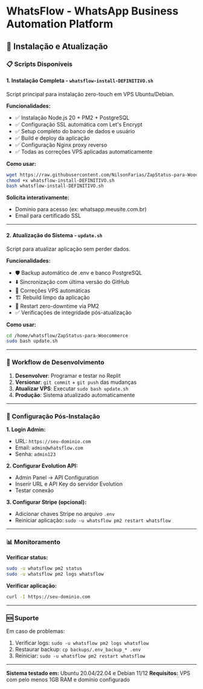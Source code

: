 # WhatsFlow - WhatsApp Business Automation Platform

## 🚀 Instalação e Atualização

### 📋 Scripts Disponíveis

#### 1. **Instalação Completa** - `whatsflow-install-DEFINITIVO.sh`
Script principal para instalação zero-touch em VPS Ubuntu/Debian.

**Funcionalidades:**
- ✅ Instalação Node.js 20 + PM2 + PostgreSQL
- ✅ Configuração SSL automática com Let's Encrypt
- ✅ Setup completo do banco de dados e usuário
- ✅ Build e deploy da aplicação
- ✅ Configuração Nginx proxy reverso
- ✅ Todas as correções VPS aplicadas automaticamente

**Como usar:**
```bash
wget https://raw.githubusercontent.com/NilsonFarias/ZapStatus-para-Woocommerce/main/whatsflow-install-DEFINITIVO.sh
chmod +x whatsflow-install-DEFINITIVO.sh
bash whatsflow-install-DEFINITIVO.sh
```

**Solicita interativamente:**
- Domínio para acesso (ex: whatsapp.meusite.com.br)
- Email para certificado SSL

---

#### 2. **Atualização do Sistema** - `update.sh`
Script para atualizar aplicação sem perder dados.

**Funcionalidades:**
- 🛡️ Backup automático de .env e banco PostgreSQL
- ⬇️ Sincronização com última versão do GitHub
- 🔧 Correções VPS automáticas
- 🏗️ Rebuild limpo da aplicação
- 🔄 Restart zero-downtime via PM2
- ✅ Verificações de integridade pós-atualização

**Como usar:**
```bash
cd /home/whatsflow/ZapStatus-para-Woocommerce
sudo bash update.sh
```

---

### 🔄 Workflow de Desenvolvimento

1. **Desenvolver**: Programar e testar no Replit
2. **Versionar**: `git commit` + `git push` das mudanças
3. **Atualizar VPS**: Executar `sudo bash update.sh`
4. **Produção**: Sistema atualizado automaticamente

---

### 🔧 Configuração Pós-Instalação

**1. Login Admin:**
- URL: `https://seu-dominio.com`
- Email: `admin@whatsflow.com`
- Senha: `admin123`

**2. Configurar Evolution API:**
- Admin Panel → API Configuration
- Inserir URL e API Key do servidor Evolution
- Testar conexão

**3. Configurar Stripe (opcional):**
- Adicionar chaves Stripe no arquivo `.env`
- Reiniciar aplicação: `sudo -u whatsflow pm2 restart whatsflow`

---

### 📊 Monitoramento

**Verificar status:**
```bash
sudo -u whatsflow pm2 status
sudo -u whatsflow pm2 logs whatsflow
```

**Verificar aplicação:**
```bash
curl -I https://seu-dominio.com
```

---

### 🆘 Suporte

Em caso de problemas:
1. Verificar logs: `sudo -u whatsflow pm2 logs whatsflow`
2. Restaurar backup: `cp backups/.env_backup_* .env`
3. Reiniciar: `sudo -u whatsflow pm2 restart whatsflow`

---

**Sistema testado em:** Ubuntu 20.04/22.04 e Debian 11/12
**Requisitos:** VPS com pelo menos 1GB RAM e domínio configurado